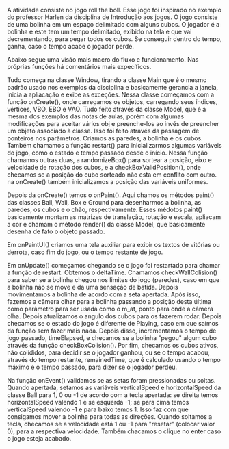A atividade consiste no jogo roll the boll. Esse jogo foi inspirado no exemplo do professor Harlen da disciplina de Introdução aos jogos. O jogo consiste de uma bolinha em um espaço delimitado com alguns cubos. O jogador é a bolinha e este tem um tempo delimitado, exibido na tela e que vai decrementando, para pegar todos os cubos. Se conseguir dentro do tempo, ganha, caso o tempo acabe o jogador perde.

Abaixo segue uma visão mais macro do fluxo e funcionamento. Nas próprias funções há comentários mais expecíficos.

Tudo começa na classe Window, tirando a classe Main que é o mesmo padrão usado nos exemplos da disciplina e basicamente gerancia a janela, inicia a apliacação e exibe as exceções. Nessa classe começamos com a função onCreate(), onde carregamos os objetos, carregando seus índices, vértices, VBO, EBO e VAO. Tudo feito através da classe Model, que é a mesma dos exemplos das notas de aulas, porém com algumas modificações para aceitar vários obj e preenche-los ao invés de preencher um objeto associado à classe. Isso foi feito através da passagem de ponteiros nos parâmetros. Criamos as paredes, a bolinha e os cubos. Também chamamos a função restart() para inicializarmos algumas variáveis do jogo, como o estado e tempo passado desde o início. Nessa função chamamos outras duas, a randomizeBox() para sortear a posição, eixo e velocidade de rotação dos cubos, e a checkBoxValidPosition(), onde checamos se a posição do cubo sorteado não esta em conflito com outro. na onCreate() também inicializamos a posição das variáveis uniformes.

Depois da onCreate() temos o onPaint(). Aqui chamos os métodos paint() das classes Ball, Wall, Box e Ground para desenharmos a bolinha, as paredes, os cubos e o chão, respectivamente. Esses médotos paint() basicamente montam as matrizes de translação, rotação e escala, apliacam a cor e chamam o método render() da classe Model, que basicamente desenha de fato o objeto passado.

Em onPaintUI() criamos uma tela auxiliar para exibir os textos de vitórias ou derrota, caso fim do jogo, ou o tempo restante de jogo.

Em onUpdate() começamos chegando se o jogo foi restartado para chamar a função de restart. Obtemos o deltaTime. Chamamos checkWallColision() para saber se a bolinha chegou nos limites do jogo (paredes), caso em que a bolinha não se move e da uma sensação de batida. Depois movimentamos a bolinha de acordo com a seta apertada. Após isso, fazemos a câmera olhar para a bolinha passando a posição desta última como parâmetro para ser usada como o m_at, ponto para onde a câmera olha. Depois atualizamos o angulo dos cubos para os fazerem rodar. Depois checamos se o estado do jogo é diferente de Playing, caso em que saímos da função sem fazer mais nada. Depois disso, incrementamos o tempo de jogo passado, timeElapsed, e checamos se a bolinha "pegou" algum cubo através da função checkBoxColision(). Por fim, checamos os cubos ativos, não colididos, para decidir se o jogador ganhou, ou se o tempo acabou, através do tempo restante, remainedTime, que é calculado usando o tempo máximo e o tempo passado, para dizer se o jogador perdeu.

Na função onEvent() validamos se as setas foram pressionadas ou soltas. Quando apertada, setamos as variáveis verticalSpeed e horizontalSpeed da classe Ball para 1, 0 ou -1 de acordo com a tecla apertada: se direita temos horizontalSpeed valendo 1 e se esquerda -1; se para cima temos verticalSpeed valendo -1 e para baixo temos 1. Isso faz com que consigamos mover a bolinha para todas as direções. Quando soltamos a tecla, checamos se a velocidade está 1 ou -1 para "resetar" (colocar valor 0), para a respectiva velocidade. Também chacamos o clique no enter caso o jogo esteja acabado.